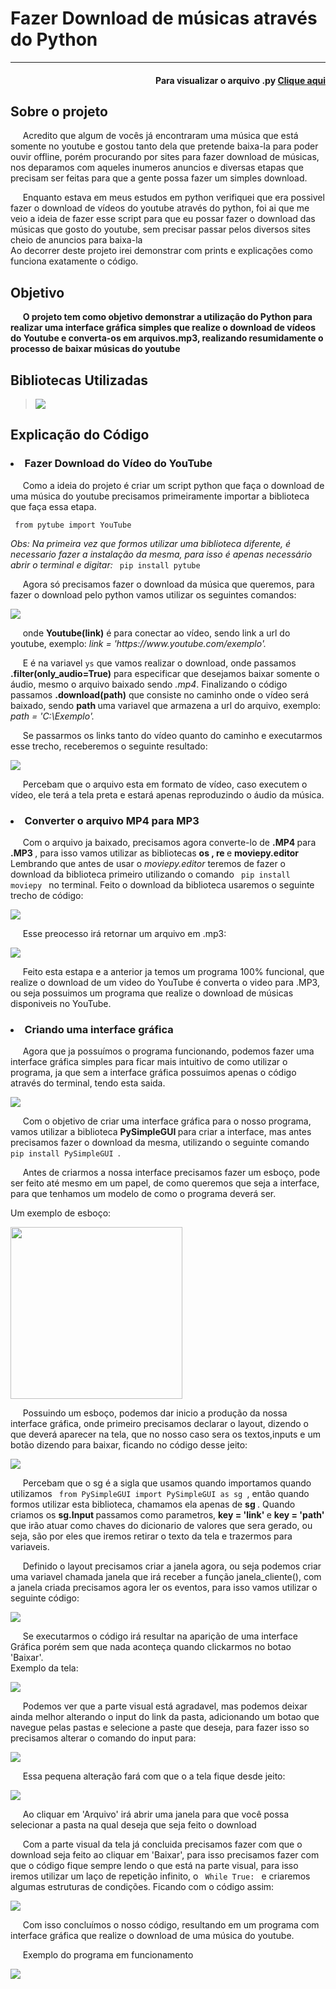 <h1> Fazer Download de músicas através do Python </h1>
<hr>

<h4 align='right'>Para visualizar o arquivo .py <a href='Mp3_Downloader.py'> Clique aqui </a> </h4>


<h2>Sobre o projeto </h2>
<p>&nbsp;&nbsp;&nbsp;&nbsp;   Acredito que algum de vocês já encontraram uma música que está somente no youtube e gostou tanto dela que pretende baixa-la para poder ouvir offline, porém procurando por sites para fazer download de músicas, nos deparamos com aqueles inumeros anuncios e diversas etapas que precisam ser feitas para que a gente possa fazer um simples download. </p>
<p>&nbsp;&nbsp;&nbsp;&nbsp;   Enquanto estava em meus estudos em python verifiquei que era possivel fazer o download de vídeos do youtube através do python, foi ai que me veio a ideia de fazer esse script para que eu possar fazer o download das músicas que gosto do youtube, sem precisar passar pelos diversos sites cheio de anuncios para baixa-la <br>
Ao decorrer deste projeto irei demonstrar com prints e explicações como funciona exatamente o código. </p>


<h2>Objetivo</h2>
<p>&nbsp;&nbsp;&nbsp;&nbsp;   <b> O projeto tem como objetivo demonstrar a utilização do Python para realizar uma interface gráfica simples que realize o download de vídeos do Youtube e converta-os em arquivos.mp3, realizando resumidamente o processo de baixar músicas do youtube</b></p>


<h2>Bibliotecas Utilizadas </h2>
<blockquote>
    <img src='Imagens/bibliotecas.png'>
</blockquote>

<h2> Explicação do Código</h2>


<h3><li>  Fazer Download do Vídeo do YouTube  </li></h3>

<p>&nbsp;&nbsp;&nbsp;&nbsp;      Como a ideia do projeto é criar um script python que faça o download de uma música do youtube precisamos primeiramente importar a biblioteca que faça essa etapa.  </p>
<code> from pytube import YouTube </code>

<i>Obs: Na primeira vez que formos utilizar uma biblioteca diferente, é necessario fazer a instalação da mesma, para isso é apenas necessário abrir o terminal e digitar:</i>
    <code> pip install pytube </code>
  
   <p >&nbsp;&nbsp;&nbsp;&nbsp;    Agora só precisamos fazer o download da música que queremos, para fazer o download pelo python vamos utilizar os seguintes comandos:  </p>
<img src='Imagens/exemplo_pytube.png' align='center'>

<p>&nbsp;&nbsp;&nbsp;&nbsp;   onde <b>Youtube(link)</b> é para conectar ao vídeo, sendo link a url do youtube, exemplo: <i> link = 'https://www.youtube.com/exemplo'.</i>
<br>
    <p >&nbsp;&nbsp;&nbsp;&nbsp;   E é na variavel <code>ys</code> que vamos realizar o download, onde passamos <b>.filter(only_audio=True)</b> para especificar que desejamos baixar somente o áudio, mesmo o arquivo baixado sendo <i>.mp4</i>.   Finalizando o código passamos <b>.download(path)</b> que consiste no caminho onde o vídeo será baixado, sendo <b> path </b> uma variavel que armazena a url do arquivo, exemplo: <i> path = 'C:\Exemplo'. </i> </p>
    <p> &nbsp;&nbsp;&nbsp;&nbsp; Se passarmos os links tanto do vídeo quanto do caminho e executarmos esse trecho, receberemos o seguinte  resultado: </p>
<img src='Imagens/exemplo_musica.mp4.png'>
    <p>&nbsp;&nbsp;&nbsp;&nbsp;   Percebam que o arquivo esta em formato de vídeo, caso executem o vídeo, ele terá a tela preta e estará apenas
reproduzindo o áudio da música. </p>


<h3><li>  Converter o arquivo MP4 para MP3  </li></h3>
 <p>&nbsp;&nbsp;&nbsp;&nbsp;   Com o arquivo ja baixado, precisamos agora converte-lo de <b>.MP4 </b> para <b> .MP3 </b>, para isso vamos utilizar as bibliotecas <b> os , re </b> e <b>moviepy.editor </b> Lembrando que antes de usar o <i>moviepy.editor </i> teremos de fazer o download da biblioteca primeiro utilizando o comando <code> pip install moviepy </code> no terminal. Feito o download da biblioteca usaremos o seguinte trecho de código: </p>
    <img src='Imagens/exemplo_conversor.png'>
<p >&nbsp;&nbsp;&nbsp;&nbsp;   Esse preocesso irá retornar um arquivo em .mp3: </p>
    <img src='Imagens/exemplo_mp3.png'>
<p>&nbsp;&nbsp;&nbsp;&nbsp;   Feito esta estapa e a anterior ja temos um programa 100% funcional, que realize o download de um video do YouTube é converta o video para .MP3, ou seja possuimos um programa que realize o download de músicas disponiveis no YouTube. </p>



<h3><li>  Criando uma interface gráfica  </li></h3>
<p >&nbsp;&nbsp;&nbsp;&nbsp;   Agora que ja possuímos o programa funcionando, podemos fazer uma interface gráfica simples para ficar mais intuitivo de como utilizar o programa, ja que sem a interface gráfica possuimos apenas o código através do terminal, tendo esta saida. </p>
    <img src='Imagens/exemplo_sem_interface.png'>
<p >&nbsp;&nbsp;&nbsp;&nbsp;   Com o objetivo de criar uma interface gráfica para o nosso programa, vamos utilizar a biblioteca <b> PySimpleGUI </b> para criar a interface, mas antes precisamos fazer o download da mesma, utilizando o seguinte comando <code> pip install PySimpleGUI </code>.  </p>
<p >&nbsp;&nbsp;&nbsp;&nbsp;  Antes de criarmos a nossa interface precisamos fazer um esboço, pode ser feito até mesmo em um papel, de como queremos que seja a interface, para que tenhamos um modelo de como o programa deverá ser. </p>
<p > Um exemplo de esboço: </p>
<img src='Imagens/esboço.png' width='275px'>
<p >&nbsp;&nbsp;&nbsp;&nbsp;  Possuindo um esboço, podemos dar inicio a produção da nossa interface gráfica, onde primeiro precisamos declarar o layout, dizendo o que deverá aparecer na tela, que no nosso caso sera os textos,inputs e um botão dizendo para baixar, ficando no código desse jeito: </p>
    <img src='Imagens/exemplo_tela_teste.png'>
<p>&nbsp;&nbsp;&nbsp;&nbsp;  Percebam que o sg é a sigla que usamos quando importamos quando utilizamos <code> from PySimpleGUI import PySimpleGUI as sg </code>, então quando formos utilizar esta biblioteca, chamamos ela apenas de <b> sg </b>. Quando criamos os <b> sg.Input </b> passamos como parametros, <b> key = 'link' </b> e <b> key = 'path' </b> que irão atuar como chaves do dicionario de valores que sera gerado, ou seja, são por eles que iremos retirar o texto da tela e trazermos para variaveis. </p>
<p >&nbsp;&nbsp;&nbsp;&nbsp;  Definido o layout precisamos criar a janela agora, ou seja podemos criar uma variavel chamada janela que irá receber a função janela_cliente(), com a janela criada precisamos agora ler os eventos, para isso vamos utilizar o seguinte código: </p>
    <img src='Imagens/exemplo_criar_tela.png'>
<p>&nbsp;&nbsp;&nbsp;&nbsp;  Se executarmos o código irá resultar na aparição de uma interface Gráfica porém sem que nada aconteça quando clickarmos no botao 'Baixar'. <br>
Exemplo da tela: </p>
<img src='Imagens/exemplo_tela_v1.png'>
<p >&nbsp;&nbsp;&nbsp;&nbsp;  Podemos ver que a parte visual está agradavel, mas podemos deixar ainda melhor alterando o input do link da pasta, adicionando um botao que navegue pelas pastas e selecione a paste que deseja, para fazer isso so precisamos alterar o comando do input para:</p>
    <img src='Imagens/exemplo_select.png'>
<p>&nbsp;&nbsp;&nbsp;&nbsp;  Essa pequena alteração fará com que o a tela fique desde jeito: </p>
    <img src='Imagens/exemplo_tela_v2.png'>
<p>&nbsp;&nbsp;&nbsp;&nbsp;  Ao cliquar em 'Arquivo' irá abrir uma janela para que você possa selecionar a pasta na qual deseja que seja feito o download </p>  
<p>&nbsp;&nbsp;&nbsp;&nbsp;  Com a parte visual da tela já concluida precisamos fazer com que o download seja feito ao cliquar em 'Baixar', para isso precisamos fazer com que o código fique sempre lendo o que está na parte visual, para isso iremos utilizar um laço de repetição infinito, o <code> While True: </code> e criaremos algumas estruturas de condições. Ficando com o código assim: </p>
    <img src='Imagens/exemplo_while.png'>
<p>&nbsp;&nbsp;&nbsp;&nbsp;  Com isso concluímos o nosso código, resultando em um programa com interface gráfica que realize o download de uma música do youtube. </p> 
<p>&nbsp;&nbsp;&nbsp;&nbsp;  Exemplo do programa em funcionamento </p>
    <img src="Imagens/amostra.gif">